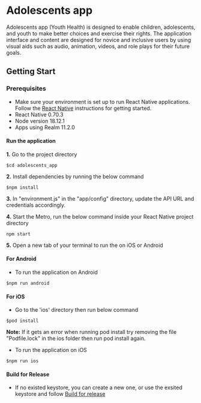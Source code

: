 # Adolescents app
Adolescents app (Youth Health) is designed to enable children, adolescents, and youth to make better choices and exercise their rights. The application interface and content are designed for novice and inclusive users by using visual aids such as audio, animation, videos, and role plays for their future goals.

## Getting Start

### Prerequisites

- Make sure your environment is set up to run React Native applications. Follow the [React Native](https://reactnative.dev/docs/environment-setup?guide=native) instructions for getting started.
- React Native 0.70.3
- Node version 18.12.1
- Apps using Realm 11.2.0

#### Run the application
**1.** Go to the project directory
```
$cd adolescents_app
```
**2.** Install dependencies by running the below command
```
$npm install
```
**3.** In "environment.js" in the "app/config" directory, update the API URL and credentials accordingly.


**4.** Start the Metro, run the below command inside your React Native project directory
```
npm start
```

**5.** Open a new tab of your terminal to run the on iOS or Android
#### For Android
- To run the application on Android
```
$npm run android
```

#### For iOS
- Go to the 'ios' directory then run below command
```
$pod install
```
**Note:** If it gets an error when running pod install try removing the file "Podfile.lock" in the ios folder then run pod install again.

- To run the application on iOS
```
$npm run ios
```

#### Build for Release
- If no existed keystore, you can create a new one, or use the exsited keystore and follow
[Build for release](https://reactnative.dev/docs/signed-apk-android)